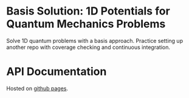 # Basis Solution: 1D Potentials for Quantum Mechanics Problems
Solve 1D quantum problems with a basis approach. Practice setting up another repo with coverage
checking and continuous integration. 

# API Documentation

Hosted on [github pages](https://glwhart.github.io/basis/).